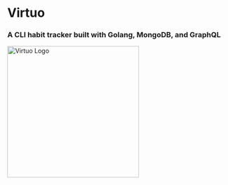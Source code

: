 # Virtuo 
### A CLI habit tracker built with Golang, MongoDB, and GraphQL
<img src="blob/magicpattern-4fF44tm4hpM-unsplash.jpg" alt="Virtuo Logo" height="300"/>
